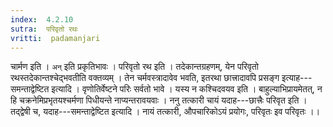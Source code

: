 ```yaml
---
index:  4.2.10
sutra:  परिवृतो रथः
vritti:  padamanjari
---
```


चार्मण इति । `अन्` इति प्रकृतिभावः । परिवृतो रथ इति । तदेकान्तग्रहणम्, येन परिवृतो रथस्तदेकान्तश्चेद्भवतीति वक्तव्यम् । तेन चर्मवस्त्रादावेव भवति, इतरथा छात्त्रादावपि प्रसङ्ग इत्याह---समन्ताद्वेष्टित इत्यादि । वृणोतिर्वेष्टने परिः सर्वतो भावे । यस्य न कश्चिदवयव इति । बाहुल्याभिप्रायमेतत्, न हि चक्रनेमिप्रभृतयश्चर्मणा पिधीयन्ते नाप्यन्तरावयवाः । ननु तत्कारी चायं यदाह---छात्त्रैः परिवृत इति । तद्द्वेषी च, यदाह---समन्ताद्वेष्टित इत्यादि । नायं तत्कारी, औपचारिकोऽयं प्रयोगः, परिवृतः इव परिवृतः ।।
